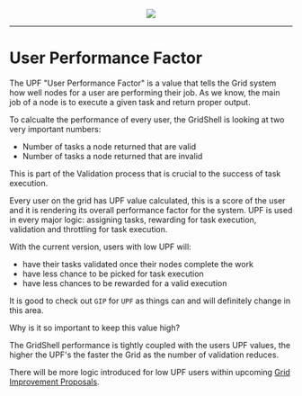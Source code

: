 <p align=center>
  <img src=https://gridshl.files.wordpress.com/2022/06/img_3490.png>
</p>

-------------------

# User Performance Factor
The UPF "User Performance Factor" is a value that tells the Grid system how well nodes for a user are performing their job.
As we know, the main job of a node is to execute a given task and return proper output.

To calcualte the performance of every user, the GridShell is looking at two very important numbers:

- Number of tasks a node returned that are valid
- Number of tasks a node returned that are invalid

This is part of the Validation process that is crucial to the success of task execution.

Every user on the grid has UPF value calculated, this is a score of the user and it is rendering its overall performance factor for the system.
UPF is used in every major logic: assigning tasks, rewarding for task execution, validation and throttling for task execution.

With the current version, users with low UPF will:

- have their tasks validated once their nodes complete the work
- have less chance to be picked for task execution 
- have less chances to be rewarded for a valid execution  

It is good to check out `GIP` for `UPF` as things can and will definitely change in this area.

Why is it so important to keep this value high?

The GridShell performance is tightly coupled with the users UPF values, 
the higher the UPF's the faster the Grid as the number of validation reduces.

There will be more logic introduced for low UPF users within upcoming [Grid Improvement Proposals](https://github.com/invpe/gridshell/tree/main/GIP).


